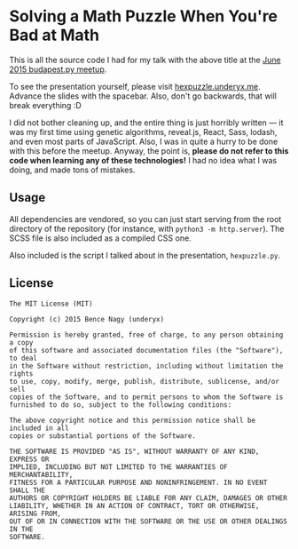 # Solving a Math Puzzle When You're Bad at Math

This is all the source code I had for my talk with the above title at the
[June 2015 budapest.py meetup](http://www.meetup.com/budapest-py/events/222822762/).

To see the presentation yourself, please visit
[hexpuzzle.underyx.me](https://hexpuzzle.underyx.me). Advance the slides with
the spacebar. Also, don't go backwards, that will break everything :D

I did not bother cleaning up, and the entire thing is just horribly written —
it was my first time using genetic algorithms, reveal.js, React, Sass, lodash,
and even most parts of JavaScript. Also, I was in quite a hurry to be done with
this before the meetup. Anyway, the point is, **please do not refer to this code
when learning any of these technologies!** I had no idea what I was doing, and
made tons of mistakes.

## Usage

All dependencies are vendored, so you can just start serving from the root
directory of the repository (for instance, with `python3 -m http.server`). The
SCSS file is also included as a compiled CSS one.

Also included is the script I talked about in the presentation, `hexpuzzle.py`.

## License

```
The MIT License (MIT)

Copyright (c) 2015 Bence Nagy (underyx)

Permission is hereby granted, free of charge, to any person obtaining a copy
of this software and associated documentation files (the "Software"), to deal
in the Software without restriction, including without limitation the rights
to use, copy, modify, merge, publish, distribute, sublicense, and/or sell
copies of the Software, and to permit persons to whom the Software is
furnished to do so, subject to the following conditions:

The above copyright notice and this permission notice shall be included in all
copies or substantial portions of the Software.

THE SOFTWARE IS PROVIDED "AS IS", WITHOUT WARRANTY OF ANY KIND, EXPRESS OR
IMPLIED, INCLUDING BUT NOT LIMITED TO THE WARRANTIES OF MERCHANTABILITY,
FITNESS FOR A PARTICULAR PURPOSE AND NONINFRINGEMENT. IN NO EVENT SHALL THE
AUTHORS OR COPYRIGHT HOLDERS BE LIABLE FOR ANY CLAIM, DAMAGES OR OTHER
LIABILITY, WHETHER IN AN ACTION OF CONTRACT, TORT OR OTHERWISE, ARISING FROM,
OUT OF OR IN CONNECTION WITH THE SOFTWARE OR THE USE OR OTHER DEALINGS IN THE
SOFTWARE.
```
